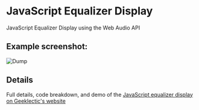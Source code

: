 # JavaScript Equalizer Display

JavaScript Equalizer Display using the Web Audio API


## Example screenshot:

![Dump](https://github.com/geeklectic/javascript-equalizer/blob/master/example.gif?raw=true)


## Details

Full details, code breakdown, and demo of the [JavaScript equalizer display on Geeklectic's website](https://geeklectic.io/javascript/javascript-equalizer)
